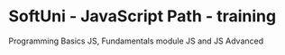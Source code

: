 # SoftUni - JavaScript Path - training
Programming Basics JS, 
Fundamentals module JS
and 
JS Advanced 
